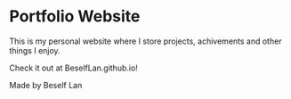 # Portfolio Website

This is my personal website where I store projects, achivements and other things I enjoy.

Check it out at BeselfLan.github.io!

Made by Beself Lan

